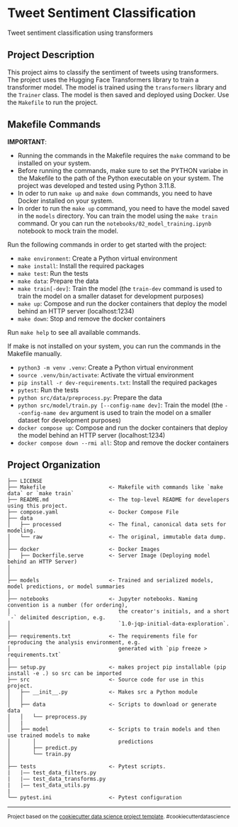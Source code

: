 # Tweet Sentiment Classification

Tweet sentiment classification using transformers

## Project Description

This project aims to classify the sentiment of tweets using transformers. The project uses the Hugging Face Transformers library to train a transformer model. The model is trained using the `transformers` library and the `Trainer` class. The model is then saved and deployed using Docker.
Use the `Makefile` to run the project.

## Makefile Commands

**IMPORTANT**:

- Running the commands in the Makefile requires the `make` command to be installed on your system.
- Before running the commands, make sure to set the PYTHON variabe in the Makefile to the path of the Python executable on your system. The project was developed and tested using Python 3.11.8.
- In oder to run `make up` and `make down` commands, you need to have Docker installed on your system.
- In order to run the `make up` command, you need to have the model saved in the `models` directory. You can train the model using the `make train` command. Or
  you can run the `notebooks/02_model_training.ipynb` notebook to mock train the model.

Run the following commands in order to get started with the project:

- `make environment`: Create a Python virtual environment
- `make install`: Install the required packages
- `make test`: Run the tests
- `make data`: Prepare the data
- `make train[-dev]`: Train the model (the `train-dev` command is used to train the model on a smaller dataset for development purposes)
- `make up`: Compose and run the docker containers that deploy the model behind an HTTP server (localhost:1234)
- `make down`: Stop and remove the docker containers

Run `make help` to see all available commands.

If make is not installed on your system, you can run the commands in the Makefile manually.

- `python3 -m venv .venv`: Create a Python virtual environment
- `source .venv/bin/activate`: Activate the virtual environment
- `pip install -r dev-requirements.txt`: Install the required packages
- `pytest`: Run the tests
- `python src/data/preprocess.py`: Prepare the data
- `python src/model/train.py [--config-name dev]`: Train the model (the `--config-name dev` argument is used to train the model on a smaller dataset for development purposes)
- `docker compose up`: Compose and run the docker containers that deploy the model behind an HTTP server (localhost:1234)
- `docker compose down --rmi all`: Stop and remove the docker containers

## Project Organization

    ├── LICENSE
    ├── Makefile                    <- Makefile with commands like `make data` or `make train`
    ├── README.md                   <- The top-level README for developers using this project.
    ├── compose.yaml                <- Docker Compose File
    ├── data
    │   ├── processed               <- The final, canonical data sets for modeling.
    │   └── raw                     <- The original, immutable data dump.
    │
    ├── docker                      <- Docker Images
    │   ├── Dockerfile.serve        <- Server Image (Deploying model behind an HTTP Server)
    │ 
    │
    ├── models                      <- Trained and serialized models, model predictions, or model summaries
    │
    ├── notebooks                   <- Jupyter notebooks. Naming convention is a number (for ordering),
    │                                  the creator's initials, and a short `-` delimited description, e.g.
    │                                  `1.0-jqp-initial-data-exploration`.
    │
    ├── requirements.txt            <- The requirements file for reproducing the analysis environment, e.g.
    │                                  generated with `pip freeze > requirements.txt`
    │
    ├── setup.py                    <- makes project pip installable (pip install -e .) so src can be imported
    ├── src                         <- Source code for use in this project.
    │   ├── __init__.py             <- Makes src a Python module
    │   │
    │   ├── data                    <- Scripts to download or generate data
    │   │   └── preprocess.py
    │   |
    │   ├── model                   <- Scripts to train models and then use trained models to make
    │       │                          predictions
    │       ├── predict.py
    │       └── train.py
    │
    ├── tests                       <- Pytest scripts.
    |   |–– test_data_filters.py
    |   |–– test_data_transforms.py
    |   |–– test_data_utils.py
    |
    └── pytest.ini                  <- Pytest configuration

---

<p><small>Project based on the <a target="_blank" href="https://drivendata.github.io/cookiecutter-data-science/">cookiecutter data science project template</a>. #cookiecutterdatascience</small></p>
